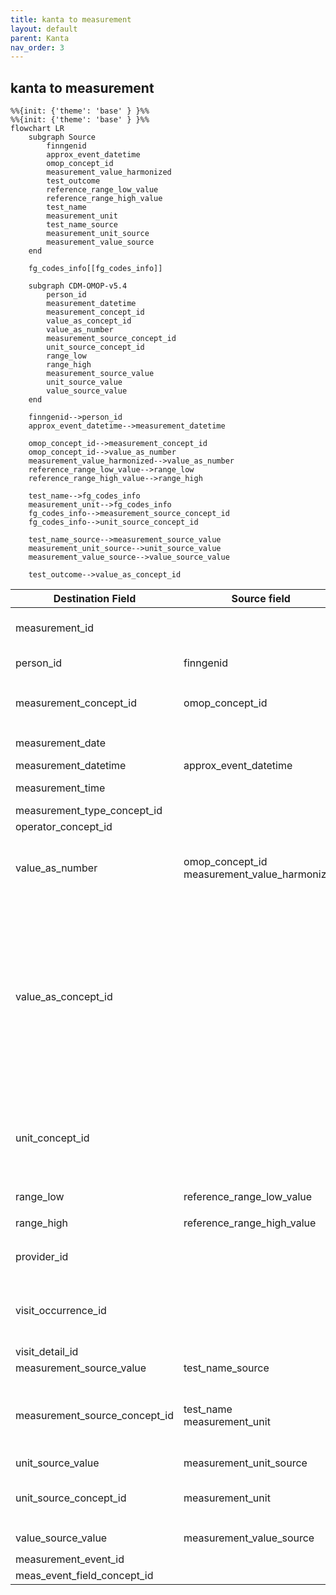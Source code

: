 ```yaml
---
title: kanta to measurement
layout: default
parent: Kanta
nav_order: 3
---
```


## kanta to measurement

```mermaid
%%{init: {'theme': 'base' } }%%
%%{init: {'theme': 'base' } }%%
flowchart LR
    subgraph Source
        finngenid
        approx_event_datetime
        omop_concept_id
        measurement_value_harmonized
        test_outcome
        reference_range_low_value
        reference_range_high_value
        test_name
        measurement_unit
        test_name_source
        measurement_unit_source
        measurement_value_source
    end

    fg_codes_info[[fg_codes_info]]

    subgraph CDM-OMOP-v5.4
        person_id
        measurement_datetime
        measurement_concept_id
        value_as_concept_id      
        value_as_number
        measurement_source_concept_id
        unit_source_concept_id        
        range_low
        range_high
        measurement_source_value
        unit_source_value
        value_source_value
    end

    finngenid-->person_id
    approx_event_datetime-->measurement_datetime

    omop_concept_id-->measurement_concept_id
    omop_concept_id-->value_as_number
    measurement_value_harmonized-->value_as_number
    reference_range_low_value-->range_low
    reference_range_high_value-->range_high

    test_name-->fg_codes_info
    measurement_unit-->fg_codes_info
    fg_codes_info-->measurement_source_concept_id
    fg_codes_info-->unit_source_concept_id

    test_name_source-->measurement_source_value
    measurement_unit_source-->unit_source_value
    measurement_value_source-->value_source_value

    test_outcome-->value_as_concept_id

```

| Destination Field | Source field | Logic | Comment field |
| --- | --- | --- | --- |
| measurement_id |  | Incremental integer. Unique value per each row measurement + 118000000000 (offset) | Generated |
| person_id | finngenid | `person_id` from person table where `person_source_value` equals `finngenid` |   Calculated |
| measurement_concept_id | omop_concept_id | `omop_concept_id` not equals NULL OR `omop_concept_id` not equals -1 then `omop_concept_id` | Calculated <br> NOTE: 0 when `measurement_source_concept_id` is NULL  |
| measurement_date |  | extract date from `measurement_datetime` for all | Calculated |
| measurement_datetime | approx_event_datetime | Copied from  `approx_event_datetime` | Copied |
| measurement_time |  | extract time from `measurement_datetime` for all | Calculated |
| measurement_type_concept_id |  | Set 32879 - 'Registry' for all | Calculated |
| operator_concept_id |  | Set 0 for all | Calculated |
| value_as_number | omop_concept_id<br>measurement_value_harmonized | Calculated: <br>`measurement_value_harmonized` < 0 and `omop_concept_id` IN [Negative value concept ids](https://ohdsi.github.io/Themis/negative_value_as_number.html)<br>`measurement_value_harmonized` > 0  | Calculated <br> NOTE: `value_as_number` can be NULL |
| value_as_concept_id |  | Calculated from `test_outcome`<br> `test_outcome` equals "N" then 45884153(normal) <br> `test_outcome` equals "A" then 45878745(abnormal) <br> `test_outcome` equals "AA" then 36662448(High abnormal) <br> `test_outcome` equals "L" then 45881666(low) <br> `test_outcome` equals "LL" then 45879182(Very low) <br> `test_outcome` equals "H" then 45876384(high) <br> `test_outcome` equals "HH" then 45879181(Very high) | Info not available |
| unit_concept_id |  | `concept_id_2` from concept_relationship table where `concept_id_1` equals `unit_source_concept_id` and `relationship_id` equals "Maps to" and  `domain_id` equals "Unit".<br>0 if standard concept_id is not found.  | Calculated |
| range_low | reference_range_low_value | Copied from `reference_range_low_value` | Copied |
| range_high | reference_range_high_value | Copied from `reference_range_high_value` | Copied |
| provider_id |  | `provider_id` for mapped `visit_occurrence_id` from visit_occurrence table. | Calculated |
| visit_occurrence_id |  | Link to correspondent `visit_occurrence_id` from visit_occurrence table where `visit_source_value` equals "SOURCE=KANTA;INDEX=". | Calculated |
| visit_detail_id |  | Set NULL for all | Info not available |
| measurement_source_value | test_name_source | Copied from `test_name_source` | Copied |
| measurement_source_concept_id | test_name<br>measurement_unit | `omop_concept_id` from fg_codes_info where `vocabulary_id` IN ("LABfi_ALL") and CONCAT(`test_name`,`measurement_unit`) equals `code` <br> ELSE 0 | Calculated |
| unit_source_value | measurement_unit_source | Copied from `measurement_unit_source` | Copied |
| unit_source_concept_id | measurement_unit | `omop_concept_id` from fg_codes_info where `vocabulary_id` IN ("UNITfi") and `measurement_unit` equals `code` <br> ELSE 0 | Calculated |
| value_source_value | measurement_value_source | Copied from `measurement_value_source` | Copied |
| measurement_event_id |  | Set NULL for all | Info not available |
| meas_event_field_concept_id |  | Set 0 for all | Info not available |



